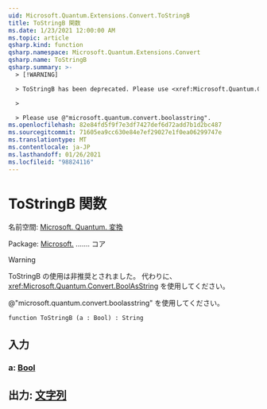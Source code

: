 ```yaml
---
uid: Microsoft.Quantum.Extensions.Convert.ToStringB
title: ToStringB 関数
ms.date: 1/23/2021 12:00:00 AM
ms.topic: article
qsharp.kind: function
qsharp.namespace: Microsoft.Quantum.Extensions.Convert
qsharp.name: ToStringB
qsharp.summary: >-
  > [!WARNING]

  > ToStringB has been deprecated. Please use <xref:Microsoft.Quantum.Convert.BoolAsString> instead.

  >

  > Please use @"microsoft.quantum.convert.boolasstring".
ms.openlocfilehash: 82e84fd5f9f7e3df7427def6d72add7b1d2bc487
ms.sourcegitcommit: 71605ea9cc630e84e7ef29027e1f0ea06299747e
ms.translationtype: MT
ms.contentlocale: ja-JP
ms.lasthandoff: 01/26/2021
ms.locfileid: "98824116"
---
```

# <a name="tostringb-function"></a>ToStringB 関数

名前空間: [Microsoft. Quantum. 変換](xref:Microsoft.Quantum.Extensions.Convert)

Package: [Microsoft.](https://nuget.org/packages/Microsoft.Quantum.QSharp.Core) ....... コア


> [!WARNING]
> ToStringB の使用は非推奨とされました。 代わりに、<xref:Microsoft.Quantum.Convert.BoolAsString> を使用してください。
>
> @"microsoft.quantum.convert.boolasstring" を使用してください。



```qsharp
function ToStringB (a : Bool) : String
```


## <a name="input"></a>入力

### <a name="a--bool"></a>a: [Bool](xref:microsoft.quantum.lang-ref.bool)





## <a name="output--string"></a>出力: [文字列](xref:microsoft.quantum.lang-ref.string)

